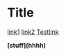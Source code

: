 # Title

[link1](https://cstest.com)
[link2](cs-test.html)
[Testlink](WrongLink)

**\[stuff\]\(hhhh\)**

